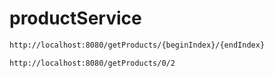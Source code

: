 # productService

```bash
http://localhost:8080/getProducts/{beginIndex}/{endIndex}

http://localhost:8080/getProducts/0/2
```
